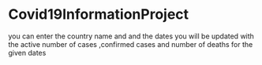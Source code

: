 # Covid19InformationProject
you can enter the country name and and the dates you will be updated with the active number of cases ,confirmed cases and number of deaths for the given dates
